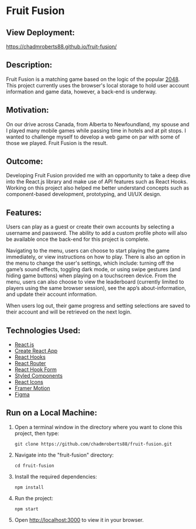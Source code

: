# Fruit Fusion

## View Deployment:

https://chadmroberts88.github.io/fruit-fusion/

## Description:

Fruit Fusion is a matching game based on the logic of the popular [2048](https://play2048.co/). This project currently uses the browser's local storage to hold user account information and game data, however, a back-end is underway.

## Motivation:

On our drive across Canada, from Alberta to Newfoundland, my spouse and I played many mobile games while passing time in hotels and at pit stops. I wanted to challenge myself to develop a web game on par with some of those we played. Fruit Fusion is the result.

## Outcome:

Developing Fruit Fusion provided me with an opportunity to take a deep dive into the React.js library and make use of API features such as React Hooks. Working on this project also helped me better understand concepts such as component-based development, prototyping, and UI/UX design.

## Features:

Users can play as a guest or create their own accounts by selecting a username and password. The ability to add a custom profile photo will also be available once the back-end for this project is complete.

Navigating to the menu, users can choose to start playing the game immediately, or view instructions on how to play. There is also an option in the menu to change the user's settings, which include: turning off the game’s sound effects, toggling dark mode, or using swipe gestures (and hiding game buttons) when playing on a touchscreen device. From the menu, users can also choose to view the leaderboard (currently limited to players using the same browser session), see the app’s about-information, and update their account information.

When users log out, their game progress and setting selections are saved to their account and will be retrieved on the next login.

## Technologies Used:

- [React.js](https://reactjs.org/)
- [Create React App](https://create-react-app.dev/)
- [React Hooks](https://reactjs.org/docs/hooks-intro.html)
- [React Router](https://reactrouter.com/)
- [React Hook Form](https://react-hook-form.com/)
- [Styled Components](https://styled-components.com/)
- [React Icons](https://react-icons.github.io/react-icons/)
- [Framer Motion](https://www.framer.com/motion/)
- [Figma](https://www.figma.com/)

## Run on a Local Machine:

1. Open a terminal window in the directory where you want to clone this project, then type:

   `git clone https://github.com/chadmroberts88/fruit-fusion.git`

2. Navigate into the "fruit-fusion" directory:

   `cd fruit-fusion`

3. Install the required dependencies:

   `npm install`

4. Run the project:

   `npm start`

5. Open [http://localhost:3000](http://localhost:3000) to view it in your browser.
